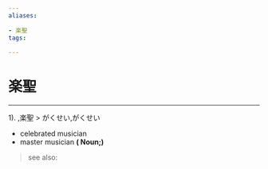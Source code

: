 ```yaml
---
aliases:
    
- 楽聖
tags:
    
---
```


# 楽聖
---
1).
,楽聖 > がくせい,がくせい

- celebrated musician
- master musician
**( Noun;)**
> see also: 
            